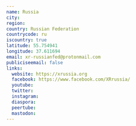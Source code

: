 ```yaml
---
name: Russia
city:
region:
country: Russian Federation
countrycode: ru
iscountry: true
latitude: 55.754941
longitude: 37.611694
email: xr-russianfed@protonmail.com
publiciseemail: false
links:
  website: https://xrussia.org
  facebook: https://www.facebook.com/XRrussia/
  youtube:
  twitter:
  instagram:
  diaspora:
  peertube:
  mastodon:
---
```

